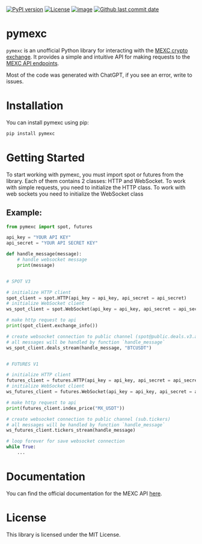 [![PyPI version](https://badge.fury.io/py/pymexc.svg)](https://badge.fury.io/py/pymexc)
[![License](https://img.shields.io/github/license/makarworld/pymexc.svg?label=License&logo=apache&cacheSeconds=2592000)](https://github.com/makarworld/pymexc/blob/main/LICENSE)
[![image](https://img.shields.io/pypi/pyversions/pymexc.svg)](https://pypi.org/project/pymexc/)
[![Github last commit date](https://img.shields.io/github/last-commit/makarworld/pymexc.svg?label=Updated&logo=github&cacheSeconds=600)](https://github.com/makarworld/pymexc/commits)

# pymexc
`pymexc` is an unofficial Python library for interacting with the [MEXC crypto exchange](https://www.mexc.com/). It provides a simple and intuitive API for making requests to the [MEXC API endpoints](https://mxcdevelop.github.io/apidocs/spot_v3_en/#introduction).

Most of the code was generated with ChatGPT, if you see an error, write to issues.

# Installation
You can install pymexc using pip:

```bash
pip install pymexc
```

# Getting Started
To start working with pymexc, you must import spot or futures from the library. Each of them contains 2 classes: HTTP and WebSocket. To work with simple requests, you need to initialize the HTTP class. To work with web sockets you need to initialize the WebSocket class 


## Example:

```python
from pymexc import spot, futures

api_key = "YOUR API KEY"
api_secret = "YOUR API SECRET KEY"

def handle_message(message): 
    # handle websocket message
    print(message)


# SPOT V3

# initialize HTTP client
spot_client = spot.HTTP(api_key = api_key, api_secret = api_secret)
# initialize WebSocket client
ws_spot_client = spot.WebSocket(api_key = api_key, api_secret = api_secret)

# make http request to api
print(spot_client.exchange_info())

# create websocket connection to public channel (spot@public.deals.v3.api@BTCUSDT)
# all messages will be handled by function `handle_message`
ws_spot_client.deals_stream(handle_message, "BTCUSDT")


# FUTURES V1

# initialize HTTP client
futures_client = futures.HTTP(api_key = api_key, api_secret = api_secret)
# initialize WebSocket client
ws_futures_client = futures.WebSocket(api_key = api_key, api_secret = api_secret)

# make http request to api
print(futures_client.index_price("MX_USDT"))

# create websocket connection to public channel (sub.tickers)
# all messages will be handled by function `handle_message`
ws_futures_client.tickers_stream(handle_message)

# loop forever for save websocket connection 
while True: 
    ...
```


# Documentation
You can find the official documentation for the MEXC API [here](https://mxcdevelop.github.io/apidocs/spot_v3_en/#introduction).

# License
This library is licensed under the MIT License.
